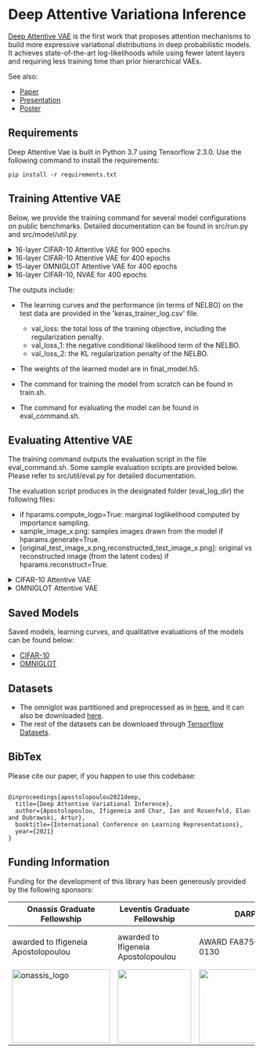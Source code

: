 # Deep Attentive Variationa Inference
[Deep Attentive VAE](https://openreview.net/forum?id=T4-65DNlDij)  is the first work that proposes attention mechanisms to build more expressive variational distributions in deep probabilistic models. It achieves state-of-the-art log-likelihoods while using fewer latent layers and requiring less  training time than prior hierarchical VAEs. 

See also:

* [Paper](https://openreview.net/forum?id=T4-65DNlDij)
* [Presentation](https://iclr.cc/media/iclr-2022/Slides/5923_VZ1HWQv.pdf)
* [Poster](https://github.com/ifiaposto/Deep_Attentive_VI/files/8694104/deep_attentive_vae_poster.pdf
)


## Requirements

Deep Attentive Vae is built in Python 3.7 using Tensorflow 2.3.0. Use the following command to install the requirements:

```
pip install -r requirements.txt
``` 

## Training Attentive VAE

Below, we provide the training command for several model configurations on public benchmarks. Detailed documentation can be found in src/run.py and src/model/util.py.


</details>
  
</details>

<details><summary>16-layer CIFAR-10 Attentive VAE for 900 epochs   </summary>
  
* Number of trainable Parameters: 118.97M



```shell script
  
python3 run.py --mode=train --dataset=cifar10 --train_log_dir=../cifar10/ --train_log_subdir=16layer_900_epochs \
     --train_hparams=num_gpus=4,batch_size=40,epochs=900,learning_rate=0.01,learning_rate_schedule=cosine_restart_warmup,lr_first_decay_epochs=300 \
     --hparams=layer_latent_shape=[16,16,20],num_layers=16,data_distribution=discretized_logistic_mixture \
     --encoder_attention_hparams=key_dim=20,query_dim=20,use_layer_norm=True \
     --decoder_attention_hparams=key_dim=20,query_dim=20,use_layer_norm=True \
     --decoder_hparams=scale=[0,0],use_nonlocal=True,nonlocop_hparams=[key_dim=32,query_dim=32],num_blocks=2,num_filters=128 \
     --encoder_hparams=scale=[0,0],use_nonlocal=True,nonlocop_hparams=[key_dim=32,query_dim=32],num_blocks=2,num_filters=128 \
     --preproc_encoder_hparams=scale=[0,-2],use_nonlocal=True,nonlocop_hparams=[key_dim=32,query_dim=32],num_blocks=2,num_filters=128 \
     --postproc_decoder_hparams=scale=[2,0],num_blocks=2,num_filters=128 \
    --posterior_hparams=log_scale_upper_bound=5,log_scale_low_bound=-5,noise_stddev=0.001 \
    --prior_hparams=log_scale_upper_bound=5,log_scale_low_bound=-1.0,noise_stddev=0.001
```
  
</details>
<details><summary>16-layer CIFAR-10 Attentive VAE for 400 epochs   </summary>
  
* Number of trainable Parameters:  118.97M
  
```shell script
  
    python3 run.py --mode=train --dataset=cifar10 --train_log_dir=../cifar10/ --train_log_subdir=16layer_400_epochs \
     --train_hparams=num_gpus=4,batch_size=40,epochs=400,learning_rate=0.01,learning_rate_schedule=cosine_warmup  \
     --hparams=layer_latent_shape=[16,16,20],num_layers=16,data_distribution=discretized_logistic_mixture \
     --encoder_attention_hparams=key_dim=20,query_dim=20,use_layer_norm=True \
     --decoder_attention_hparams=key_dim=20,query_dim=20,use_layer_norm=True \
     --decoder_hparams=scale=[0,0],use_nonlocal=True,nonlocop_hparams=[key_dim=32,query_dim=32],num_blocks=2,num_filters=128 \
     --encoder_hparams=scale=[0,0],use_nonlocal=True,nonlocop_hparams=[key_dim=32,query_dim=32],num_blocks=2,num_filters=128 \
     --preproc_encoder_hparams=scale=[0,-2],use_nonlocal=True,nonlocop_hparams=[key_dim=32,query_dim=32],num_blocks=2,num_filters=128 \
     --postproc_decoder_hparams=scale=[2,0],num_blocks=2,num_filters=128 \
    --posterior_hparams=log_scale_upper_bound=5,log_scale_low_bound=-5,noise_stddev=0.001 \
    --prior_hparams=log_scale_upper_bound=5,log_scale_low_bound=-1.0,noise_stddev=0.001
  
```
 
</details>
 

<details><summary>15-layer OMNIGLOT Attentive VAE for 400 epochs   </summary>
  
* Number of trainable Parameters: 7.87M



```shell script
  
  
  python3 run.py --mode=train --dataset=omniglot --dataset_path=../omniglot_data/chardata.mat --train_log_dir=../omniglot/ --train_log_subdir=15layer_400_epochs \
  --train_hparams=num_gpus=2,batch_size=16,epochs=400,learning_rate=0.01,learning_rate_schedule=cosine_warmup \
  --hparams=layer_latent_shape=[16,16,20],num_layers=15,num_proc_blocks=1,data_distribution=bernoulli \
  --decoder_attention_hparams=key_dim=8,query_dim=8,use_layer_norm=True \
  --encoder_attention_hparams=key_dim=8,query_dim=8,use_layer_norm=False \
  --merge_encoder_hparams=use_nonlocal=True,nonlocop_hparams=[key_dim=8,query_dim=8] \
  --merge_decoder_hparams=use_nonlocal=True,nonlocop_hparams=[key_dim=8,query_dim=8] \
  --decoder_hparams=scale=[0,0],num_blocks=2,num_filters=32 \
  --encoder_hparams=scale=[0,0],num_blocks=2,num_filters=32 \
  --preproc_encoder_hparams=scale=[0,0,-2],num_nodes=2,num_blocks=3,num_filters=32 \
  --postproc_decoder_hparams=scale=[2,0,0],num_nodes=2,use_nonlocal=True,nonlocop_hparams=[key_dim=8,query_dim=8],num_blocks=3,num_filters=32  \
  --posterior_hparams=log_scale_upper_bound=5,log_scale_low_bound=-5 \
  --prior_hparams=log_scale_upper_bound=5,log_scale_low_bound=-5

```
  
</details>
 

<details><summary>16-layer CIFAR-10, NVAE for 400 epochs   </summary>
  
* Number of trainable Parameters: 79.21M



```shell script
 
  python3 run.py --mode=train --dataset=cifar10 --train_log_dir=../cifar10/ --train_log_subdir=nvae_400epochs --train_hparams=num_gpus=4,batch_size=40,epochs=400,learning_rate=0.01,learning_rate_schedule=cosine_warmup --hparams=layer_latent_shape=[16,16,20],num_layers=16,data_distribution=discretized_logistic_mixture --decoder_hparams=scale=[0,0],num_blocks=2,num_filters=128 --encoder_hparams=scale=[0,0],num_blocks=2,num_filters=128 --preproc_encoder_hparams=scale=[0,-2],num_blocks=2,num_filters=128 --postproc_decoder_hparams=scale=[2,0],num_blocks=2,num_filters=128 --posterior_hparams=log_scale_upper_bound=5,log_scale_low_bound=-5 --prior_hparams=log_scale_upper_bound=5,log_scale_low_bound=-5.0
  
  ```
  
 </details>
 
 The outputs include:
  
  * The learning curves and the performance (in terms of NELBO) on the test data are provided in the 'keras_trainer_log.csv' file.
  
    * val_loss: the total loss of the training objective, including the regularization penalty.
    * val_loss_1: the negative conditional likelihood term of the NELBO.
    * val_loss_2: the KL regularization penalty of the NELBO.
 * The weights of the learned model are in final_model.h5.
 * The command for training the model from scratch can be found in train.sh.
 * The command for evaluating the model can be found in eval_command.sh.

## Evaluating Attentive VAE

The training command outputs the evaluation script in the file eval_command.sh. Some sample evaluation scripts are provided below. Please refer to src/util/eval.py  for detailed documentation.

The evaluation script produces in the designated folder (eval_log_dir) the following files:
   * if hparams.compute_logp=True:  marginal loglikelihood computed by importance sampling.
   * sample_image_x.png: samples images drawn from the model if hparams.generate=True.
   * [original_test_image_x.png,reconstructed_test_image_x.png]: original vs reconstructed image (from the latent codes) if hparams.reconstruct=True.

<details><summary>CIFAR-10 Attentive VAE </summary>

  

```shell script
  
python3 run.py --mode=eval --eval_log_dir=../cifar10/0_16layer_900_epochs/ --model_filepath=../cifar10/0_16layer_900_epochs/final_model.h5 --dataset=cifar10 --eval_hparams=num_gpus=2 --preproc_encoder_hparams=scale=[0,-2],use_nonlocal=True,nonlocop_hparams=[key_dim=32,query_dim=32],num_blocks=2,num_filters=128 --postproc_decoder_hparams=scale=[2,0],num_blocks=2,num_filters=128 --encoder_hparams=scale=[0,0],use_nonlocal=True,nonlocop_hparams=[key_dim=32,query_dim=32],num_blocks=2,num_filters=128 --decoder_hparams=scale=[0,0],use_nonlocal=True,nonlocop_hparams=[key_dim=32,query_dim=32],num_blocks=2,num_filters=128 --posterior_hparams=log_scale_upper_bound=5,log_scale_low_bound=-5,noise_stddev=0.001 --prior_hparams=log_scale_upper_bound=5,log_scale_low_bound=-1.0,noise_stddev=0.001 --decoder_attention_hparams=key_dim=20,query_dim=20,use_layer_norm=True --encoder_attention_hparams=key_dim=20,query_dim=20,use_layer_norm=True --hparams=layer_latent_shape=[16,16,20],num_layers=16,data_distribution=discretized_logistic_mixture


```
  
</details>

<details><summary>OMNIGLOT Attentive VAE </summary>


```shell script

python3 run.py --mode=eval --eval_log_dir=../omniglot/0_15layer_400_epochs/ --model_filepath=../omniglot/0_15layer_400_epochs/final_model.h5 --dataset=omniglot --dataset_path=../omniglot_data/chardata.mat --preproc_encoder_hparams=scale=[0,0,-2],num_nodes=2,num_blocks=3,num_filters=32 --postproc_decoder_hparams=scale=[2,0,0],num_nodes=2,use_nonlocal=True,nonlocop_hparams=[key_dim=8,query_dim=8],num_blocks=3,num_filters=32 --merge_encoder_hparams=use_nonlocal=True,nonlocop_hparams=[key_dim=8,query_dim=8] --encoder_hparams=scale=[0,0],num_blocks=2,num_filters=32 --merge_decoder_hparams=use_nonlocal=True,nonlocop_hparams=[key_dim=8,query_dim=8] --decoder_hparams=scale=[0,0],num_blocks=2,num_filters=32 --posterior_hparams=log_scale_upper_bound=5,log_scale_low_bound=-5 --prior_hparams=log_scale_upper_bound=5,log_scale_low_bound=-5 --decoder_attention_hparams=key_dim=8,query_dim=8,use_layer_norm=True --encoder_attention_hparams=key_dim=8,query_dim=8,use_layer_norm=False --hparams=layer_latent_shape=[16,16,20],num_layers=15,num_proc_blocks=1,data_distribution=bernoulli
                                                                                              

```
</details>
  
## Saved Models 

Saved models, learning curves, and qualitative evaluations of the models can be found below:
 * [CIFAR-10](https://drive.google.com/file/d/1AQrc6Bx7ktLThR7GrcHzRti2VyV7hSI3/view?usp=sharing)
 * [OMNIGLOT]( https://drive.google.com/file/d/1SSWGvQd1pTgUieSpQe7YPcfoB5XHEquc/view?usp=sharing)

## Datasets

* The omniglot was partitioned and preprocessed as in [here](https://github.com/yburda/iwae/tree/master/datasets/OMNIGLOT), and it can also be downloaded [here](https://drive.google.com/file/d/1yceW1Lbt3oSSZx_Fy6PMZ_8LWjpRyEtV/view?usp=sharing). 
* The rest of the datasets can be downloaed through [Tensorflow Datasets](https://www.tensorflow.org/datasets).

## BibTex
Please cite our paper, if you happen to use this codebase:


```

@inproceedings{apostolopoulou2021deep,
  title={Deep Attentive Variational Inference},
  author={Apostolopoulou, Ifigeneia and Char, Ian and Rosenfeld, Elan and Dubrawski, Artur},
  booktitle={International Conference on Learning Representations},
  year={2021}
}
```

## Funding Information

Funding for the development of this library has been generously provided by the following sponsors:

| **Onassis Graduate Fellowship**  | **Leventis Graduate Fellowship**  |**DARPA**|**NSF**|
| --------------- | --------------- |---------------|---------------|
| awarded to Ifigeneia  Apostolopoulou    | awarded to Ifigeneia Apostolopoulou     |AWARD FA8750-17-2-0130    | AWARD  2038612 & <br> Graduate Research <br> Fellowship  awarded <br> to  Ian Char|
| <img src="https://github.com/ifiaposto/Tensorflow-Implementation-of-NVAE/blob/main/img/onassis_logo.png" alt="onassis_logo" width="200px" height="150px">   | <img src="https://github.com/ifiaposto/Tensorflow-Implementation-of-NVAE/blob/main/img/leventis_logo.jpg"  width="150px" height="150px">|<img src="https://user-images.githubusercontent.com/11561732/168449987-62391aa4-77ff-491e-a9f9-89a5b2ae7a56.jpg"  width="200px" height="150px"> |<img src="https://user-images.githubusercontent.com/11561732/168450030-68fd8baa-c3e5-4ca0-ba75-bd3e783df56b.png"  width="200px" height="150px">
